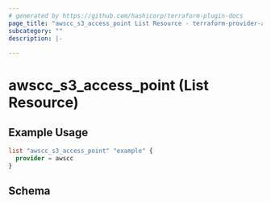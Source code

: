 ```yaml
---
# generated by https://github.com/hashicorp/terraform-plugin-docs
page_title: "awscc_s3_access_point List Resource - terraform-provider-awscc"
subcategory: ""
description: |-
  
---
```


# awscc_s3_access_point (List Resource)



## Example Usage

```terraform
list "awscc_s3_access_point" "example" {
  provider = awscc
}
```

<!-- schema generated by tfplugindocs -->
## Schema
